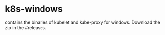 # k8s-windows
contains the binaries of kubelet and kube-proxy for windows.
Download the zip in the #releases.

